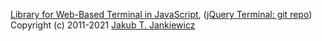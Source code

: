 [Library for Web-Based Terminal in JavaScript](https://terminal.jcubic.pl/), ([jQuery Terminal: git repo](https://github.com/jcubic/jquery.terminal))<br/>
Copyright (c) 2011-2021 [Jakub T. Jankiewicz](https://jcubic.pl/me)